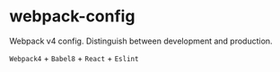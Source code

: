 # webpack-config

Webpack v4 config. Distinguish between development and production.

`Webpack4` + `Babel8` + `React` + `Eslint`